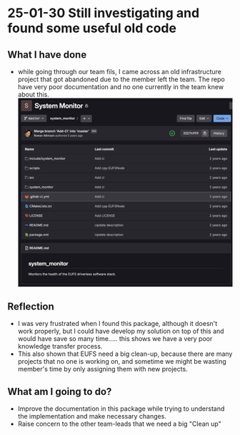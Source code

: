 # 25-01-30 Still investigating and found some useful old code

## What I have done

- while going through our team fils, I came across an old infrastructure project that got abandoned due to the member left the team. The repo have very poor documentation and no one currently in the team knew about this.
![system_minitor_gitlab](/evidence/system_minitor_gitlab.png)

## Reflection

- I was very frustrated when I found this package, although it doesn't work properly, but I could have develop my solution on top of this and would have save so many time..... this shows we have a very poor knowledge transfer process.
- This also shown that EUFS need a big clean-up, because there are many projects that no one is working on, and sometime we might be wasting member's time by only assigning them with new projects.

## What am I going to do?

- Improve the documentation in this package while trying to understand the implementation and make necessary changes.
- Raise concern to the other team-leads that we need a big "Clean up"
